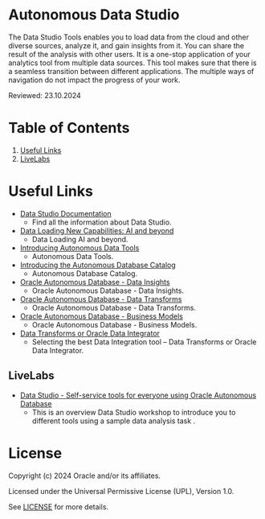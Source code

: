 # Autonomous Data Studio
 
The Data Studio Tools enables you to load data from the cloud and other diverse sources, analyze it, and gain insights from it. You can share the result of the analysis with other users. It is a one-stop application of your analytics tool from multiple data sources. This tool makes sure that there is a seamless transition between different applications. The multiple ways of navigation do not impact the progress of your work.
 
Reviewed: 23.10.2024
 
# Table of Contents
 
1. [Useful Links](#useful-links)
2. [LiveLabs](#livelabs)
 
# Useful Links
 
- [Data Studio Documentation](https://docs.oracle.com/en-us/iaas/autonomous-database-serverless/doc/adp-data-studio-overview-page.html)
    - Find all the information about Data Studio.
- [Data Loading New Capabilities: AI and beyond](https://blogs.oracle.com/datawarehousing/post/data-loading-new-capabilities-ai-and-beyond)
    - Data Loading AI and beyond.
- [Introducing Autonomous Data Tools](https://blogs.oracle.com/database/post/introducing-autonomous-data-tools)
    - Autonomous Data Tools.
- [Introducing the Autonomous Database Catalog](https://blogs.oracle.com/datawarehousing/post/introducing-the-autonomous-database-catalog)
    - Autonomous Database Catalog.
- [Oracle Autonomous Database - Data Insights](https://www.youtube.com/watch?v=pLaZnCQk3Vs)
    - Oracle Autonomous Database - Data Insights.
- [Oracle Autonomous Database - Data Transforms](https://www.youtube.com/watch?v=Xg5VK_R4-IM)
    - Oracle Autonomous Database - Data Transforms.
- [Oracle Autonomous Database - Business Models](https://www.youtube.com/watch?v=i2na8dmE_Xc)
    - Oracle Autonomous Database - Business Models.
- [Data Transforms or Oracle Data Integrator](https://blogs.oracle.com/datawarehousing/post/selecting-the-best-data-integration-tool-data-transforms-or-oracle-data-integrator)
    - Selecting the best Data Integration tool – Data Transforms or Oracle Data Integrator.
      

## LiveLabs
 
- [Data Studio - Self-service tools for everyone using Oracle Autonomous Database](https://apexapps.oracle.com/pls/apex/f?p=133:180:109524315536663::::wid:789)
    - This is an overview Data Studio workshop to introduce you to different tools using a sample data analysis task .
 
# License
 
Copyright (c) 2024 Oracle and/or its affiliates.
 
Licensed under the Universal Permissive License (UPL), Version 1.0.
 
See [LICENSE](https://github.com/oracle-devrel/technology-engineering/blob/main/LICENSE) for more details.

